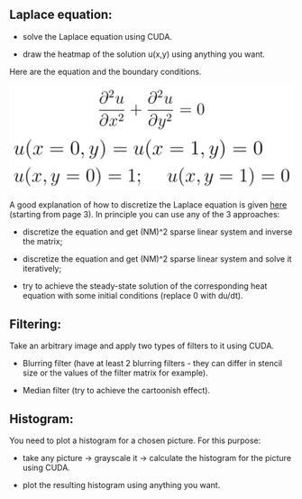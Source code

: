 ## Laplace equation:  

  - solve the Laplace equation using CUDA.

  - draw the heatmap of the solution u(x,y) using anything you want.

Here are the equation and the boundary conditions.

![Alt-текст](laplace.png)

A good explanation of how to discretize the Laplace equation is given [here](https://www.public.asu.edu/~hhuang38/pde_slides_numerical_laplace.pdf) (starting from page 3). In principle you can use any of the 3 approaches:

  - discretize the equation and get (NM)^2 sparse linear system and inverse the matrix;

  - discretize the equation and get (NM)^2 sparse linear system and solve it iteratively;

  - try to achieve the steady-state solution of the corresponding heat equation with some initial conditions (replace 0 with du/dt).

## Filtering:

Take an arbitrary image and apply two types of filters to it using CUDA.

  - Blurring filter (have at least 2 blurring filters - they can differ in stencil size or the values of the filter matrix for example).

  - Median filter (try to achieve the cartoonish effect).

## Histogram:

You need to plot a  histogram for a chosen picture. For this purpose:

  - take any picture -> grayscale it -> calculate the histogram for the picture using CUDA.

  - plot the resulting histogram using anything you want.
